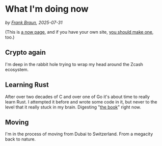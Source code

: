# What I'm doing now

*by [Frank Braun](/), 2025-07-31*

(This is [a now page](https://nownownow.com/about), and if you have your own site, [you should make one](https://nownownow.com/about), too.)

## Crypto again

I'm deep in the rabbit hole trying to wrap my head around the Zcash ecosystem.

## Learning Rust

After over two decades of C and over one of Go it's about time to really learn
Rust. I attempted it before and wrote some code in it, but never to the level that it really stuck in my brain. Digesting
"[the book](https://doc.rust-lang.org/stable/book/index.html)" right now.

## Moving

I'm in the process of moving from Dubai to Switzerland.
From a megacity back to nature.
